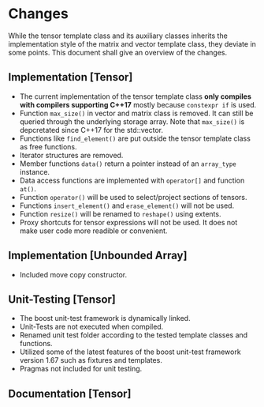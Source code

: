 Changes
=====
While the tensor template class and its auxiliary classes inherits the implementation style of the matrix and vector template class, they deviate in some points. This document shall give an overview of the changes.


## Implementation [Tensor]

* The current implementation of the tensor template class __only compiles with compilers supporting C++17__ mostly because `constexpr if` is used.
* Function `max_size()` in vector and matrix class is removed. It can still be queried through the underlying storage array. Note that `max_size()` is depcretated since C++17 for the std::vector.
* Functions like `find_element()` are put outside the tensor template class as free functions. 
* Iterator structures are removed.
* Member functions `data()` return a pointer instead of an `array_type` instance.
* Data access functions are implemented with `operator[]` and function `at()`. 
* Function `operator()` will be used to select/project sections of tensors.
* Functions `insert_element()` and `erase_element()` will not be used.
* Function `resize()` will be renamed to `reshape()` using extents.
* Proxy shortcuts for tensor expressions will not be used. It does not make user code more readible or convenient.



## Implementation [Unbounded Array]
* Included move copy constructor.

## Unit-Testing [Tensor]

* The boost unit-test framework is dynamically linked.
* Unit-Tests are not executed when compiled. 
* Renamed unit test folder according to the tested template classes and functions. 
* Utilized some of the latest features of the boost unit-test framework version 1.67 such as fixtures and templates.
* Pragmas not included for unit testing.

## Documentation [Tensor]
